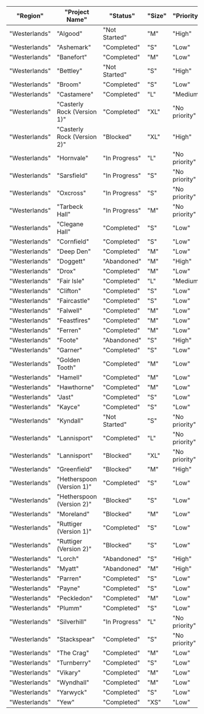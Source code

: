 | "Region"      | "Project Name"              | "Status"      | "Size" | "Priority"    | 
|---------------|-----------------------------|---------------|--------|---------------| 
| "Westerlands" | "Algood"                    | "Not Started" | "M"    | "High"        | 
| "Westerlands" | "Ashemark"                  | "Completed"   | "S"    | "Low"         | 
| "Westerlands" | "Banefort"                  | "Completed"   | "M"    | "Low"         | 
| "Westerlands" | "Bettley"                   | "Not Started" | "S"    | "High"        | 
| "Westerlands" | "Broom"                     | "Completed"   | "S"    | "Low"         | 
| "Westerlands" | "Castamere"                 | "Completed"   | "L"    | "Medium"      | 
| "Westerlands" | "Casterly Rock (Version 1)" | "Completed"   | "XL"   | "No priority" | 
| "Westerlands" | "Casterly Rock (Version 2)" | "Blocked"     | "XL"   | "High"        | 
| "Westerlands" | "Hornvale"                  | "In Progress" | "L"    | "No priority" | 
| "Westerlands" | "Sarsfield"                 | "In Progress" | "S"    | "No priority" | 
| "Westerlands" | "Oxcross"                   | "In Progress" | "S"    | "No priority" | 
| "Westerlands" | "Tarbeck Hall"              | "In Progress" | "M"    | "No priority" | 
| "Westerlands" | "Clegane Hall"              | "Completed"   | "S"    | "Low"         | 
| "Westerlands" | "Cornfield"                 | "Completed"   | "S"    | "Low"         | 
| "Westerlands" | "Deep Den"                  | "Completed"   | "M"    | "Low"         | 
| "Westerlands" | "Doggett"                   | "Abandoned"   | "M"    | "High"        | 
| "Westerlands" | "Drox"                      | "Completed"   | "M"    | "Low"         | 
| "Westerlands" | "Fair Isle"                 | "Completed"   | "L"    | "Medium"      | 
| "Westerlands" | "Clifton"                   | "Completed"   | "S"    | "Low"         | 
| "Westerlands" | "Faircastle"                | "Completed"   | "S"    | "Low"         | 
| "Westerlands" | "Falwell"                   | "Completed"   | "M"    | "Low"         | 
| "Westerlands" | "Feastfires"                | "Completed"   | "M"    | "Low"         | 
| "Westerlands" | "Ferren"                    | "Completed"   | "M"    | "Low"         | 
| "Westerlands" | "Foote"                     | "Abandoned"   | "S"    | "High"        | 
| "Westerlands" | "Garner"                    | "Completed"   | "S"    | "Low"         | 
| "Westerlands" | "Golden Tooth"              | "Completed"   | "M"    | "Low"         | 
| "Westerlands" | "Hamell"                    | "Completed"   | "M"    | "Low"         | 
| "Westerlands" | "Hawthorne"                 | "Completed"   | "M"    | "Low"         | 
| "Westerlands" | "Jast"                      | "Completed"   | "S"    | "Low"         | 
| "Westerlands" | "Kayce"                     | "Completed"   | "S"    | "Low"         | 
| "Westerlands" | "Kyndall"                   | "Not Started" | "S"    | "No priority" | 
| "Westerlands" | "Lannisport"                | "Completed"   | "L"    | "No priority" | 
| "Westerlands" | "Lannisport"                | "Blocked"     | "XL"   | "No priority" | 
| "Westerlands" | "Greenfield"                | "Blocked"     | "M"    | "High"        | 
| "Westerlands" | "Hetherspoon (Version 1)"   | "Completed"   | "S"    | "Low"         | 
| "Westerlands" | "Hetherspoon (Version 2)"   | "Blocked"     | "S"    | "Low"         | 
| "Westerlands" | "Moreland"                  | "Blocked"     | "M"    | "Low"         | 
| "Westerlands" | "Ruttiger (Version 1)"      | "Completed"   | "S"    | "Low"         | 
| "Westerlands" | "Ruttiger (Version 2)"      | "Blocked"     | "S"    | "Low"         | 
| "Westerlands" | "Lorch"                     | "Abandoned"   | "S"    | "High"        | 
| "Westerlands" | "Myatt"                     | "Abandoned"   | "M"    | "High"        | 
| "Westerlands" | "Parren"                    | "Completed"   | "S"    | "Low"         | 
| "Westerlands" | "Payne"                     | "Completed"   | "S"    | "Low"         | 
| "Westerlands" | "Peckledon"                 | "Completed"   | "M"    | "Low"         | 
| "Westerlands" | "Plumm"                     | "Completed"   | "S"    | "Low"         | 
| "Westerlands" | "Silverhill"                | "In Progress" | "L"    | "No priority" | 
| "Westerlands" | "Stackspear"                | "Completed"   | "S"    | "No priority" | 
| "Westerlands" | "The Crag"                  | "Completed"   | "M"    | "Low"         | 
| "Westerlands" | "Turnberry"                 | "Completed"   | "S"    | "Low"         | 
| "Westerlands" | "Vikary"                    | "Completed"   | "M"    | "Low"         | 
| "Westerlands" | "Wyndhall"                  | "Completed"   | "M"    | "Low"         | 
| "Westerlands" | "Yarwyck"                   | "Completed"   | "S"    | "Low"         | 
| "Westerlands" | "Yew"                       | "Completed"   | "XS"   | "Low"         | 
